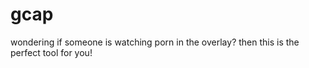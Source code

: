gcap
====

wondering if someone is watching porn in the overlay? then this is the perfect tool for you!
